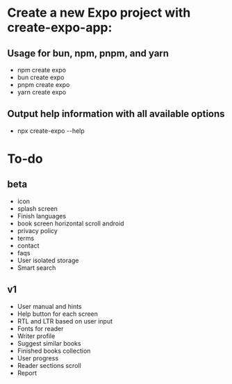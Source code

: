 # Create a new Expo project with create-expo-app:

## Usage for bun, npm, pnpm, and yarn
- npm create expo
- bun create expo
- pnpm create expo
- yarn create expo

## Output help information with all available options
- npx create-expo --help

# To-do
## beta
- icon
- splash screen
- Finish languages
- book screen horizontal scroll android
- privacy policy
- terms
- contact
- faqs
- User isolated storage
- Smart search

## v1
- User manual and hints
- Help button for each screen
- RTL and LTR based on user input
- Fonts for reader
- Writer profile
- Suggest similar books
- Finished books collection
- User progress
- Reader sections scroll
- Report
